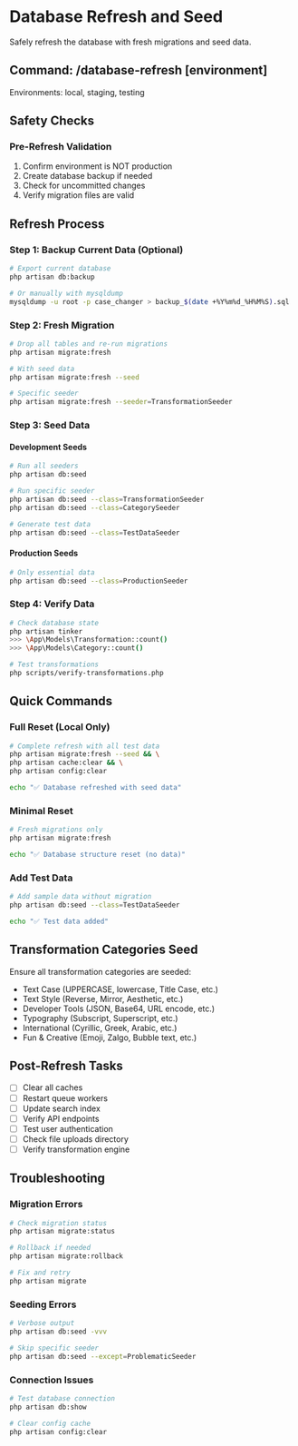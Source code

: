 # Database Refresh and Seed

Safely refresh the database with fresh migrations and seed data.

## Command: /database-refresh [environment]

Environments: local, staging, testing

## Safety Checks

### Pre-Refresh Validation
1. Confirm environment is NOT production
2. Create database backup if needed
3. Check for uncommitted changes
4. Verify migration files are valid

## Refresh Process

### Step 1: Backup Current Data (Optional)
```bash
# Export current database
php artisan db:backup

# Or manually with mysqldump
mysqldump -u root -p case_changer > backup_$(date +%Y%m%d_%H%M%S).sql
```

### Step 2: Fresh Migration
```bash
# Drop all tables and re-run migrations
php artisan migrate:fresh

# With seed data
php artisan migrate:fresh --seed

# Specific seeder
php artisan migrate:fresh --seeder=TransformationSeeder
```

### Step 3: Seed Data

#### Development Seeds
```bash
# Run all seeders
php artisan db:seed

# Run specific seeder
php artisan db:seed --class=TransformationSeeder
php artisan db:seed --class=CategorySeeder

# Generate test data
php artisan db:seed --class=TestDataSeeder
```

#### Production Seeds
```bash
# Only essential data
php artisan db:seed --class=ProductionSeeder
```

### Step 4: Verify Data
```bash
# Check database state
php artisan tinker
>>> \App\Models\Transformation::count()
>>> \App\Models\Category::count()

# Test transformations
php scripts/verify-transformations.php
```

## Quick Commands

### Full Reset (Local Only)
```bash
# Complete refresh with all test data
php artisan migrate:fresh --seed && \
php artisan cache:clear && \
php artisan config:clear

echo "✅ Database refreshed with seed data"
```

### Minimal Reset
```bash
# Fresh migrations only
php artisan migrate:fresh

echo "✅ Database structure reset (no data)"
```

### Add Test Data
```bash
# Add sample data without migration
php artisan db:seed --class=TestDataSeeder

echo "✅ Test data added"
```

## Transformation Categories Seed

Ensure all transformation categories are seeded:
- Text Case (UPPERCASE, lowercase, Title Case, etc.)
- Text Style (Reverse, Mirror, Aesthetic, etc.)  
- Developer Tools (JSON, Base64, URL encode, etc.)
- Typography (Subscript, Superscript, etc.)
- International (Cyrillic, Greek, Arabic, etc.)
- Fun & Creative (Emoji, Zalgo, Bubble text, etc.)

## Post-Refresh Tasks

- [ ] Clear all caches
- [ ] Restart queue workers
- [ ] Update search index
- [ ] Verify API endpoints
- [ ] Test user authentication
- [ ] Check file uploads directory
- [ ] Verify transformation engine

## Troubleshooting

### Migration Errors
```bash
# Check migration status
php artisan migrate:status

# Rollback if needed
php artisan migrate:rollback

# Fix and retry
php artisan migrate
```

### Seeding Errors
```bash
# Verbose output
php artisan db:seed -vvv

# Skip specific seeder
php artisan db:seed --except=ProblematicSeeder
```

### Connection Issues
```bash
# Test database connection
php artisan db:show

# Clear config cache
php artisan config:clear
```